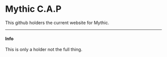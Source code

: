 # Mythic C.A.P

This github holders the current website for Mythic.

------

#### Info

This is only a holder not the full thing.